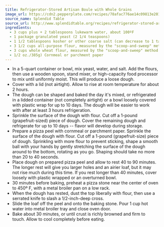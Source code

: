 ```yaml
---
title: Refrigerator-Stored Artisan Boule with Whole Grains
image_url: https://cdn2.pepperplate.com/recipes/78afac776ae14c09813e20175e3ccce5.jpg
source_name: Splendid Table
source_url: http://www.splendidtable.org/recipes/refrigerator-stored-artisan-boule-with-whole-grains
ingredients:
  - 3 cups plus + 2 tablespoons lukewarm water, about 100ºF
  - 1 package granulated yeast (2 1/4 teaspoons)
  - 1 1/2 tablespoons kosher or other coarse salt (can decrease to 1 tablespoon to taste)
  - 3 1/2 cups all-purpose flour, measured by the "scoop-and-sweep" method (17 oz./490g)
  - 3 cups whole wheat flour, measured by the "scoop-and-sweep" method (13
  - 1/2 oz./385g) Cornmeal or parchment paper
---
```


* In a 5-quart container or bowl, mix yeast, water, and salt. Add the flours, then use a wooden spoon, stand mixer, or high-capacity food processor to mix until uniformly moist. This will produce a loose dough.
* Cover with a lid (not airtight). Allow to rise at room temperature for about 2 hours.
* The dough can be shaped and baked the day it's mixed, or refrigerated in a lidded container (not completely airtight) or a bowl loosely covered with plastic wrap for up to 10 days. The dough will be easier to work with after at least 3 hours refrigeration.
* Sprinkle the surface of the dough with flour. Cut off a 1-pound (grapefruit-sized) piece of dough. Cover the remaining dough and refrigerate for up to 10 days -- flavor will develop during storage.
* Prepare a pizza peel with cornmeal or parchment paper. Sprinkle the surface of the dough with flour. Cut off a 1-pound (grapefruit-size) piece of dough. Sprinkling with more flour to prevent sticking, shape a smooth ball with your hands by gently stretching the surface of the dough around to the bottom, rotating as you go. Shaping should take no more than 20 to 40 seconds.
* Place dough on prepared pizza peel and allow to rest 40 to 90 minutes. The longer rest will give you larger holes and an airier loaf, but it may not rise much during this time. If you rest longer than 40 minutes, cover loosely with plastic wrapped or an overturned bowl.
* 30 minutes before baking, preheat a pizza stone near the center of oven to 450º F, with a metal broiler pan on a low rack.
* When the dough has rested, dust the top liberally with flour, then use a serrated knife to slash a 1/2-inch-deep cross.
* Slide the loaf off the peel and onto the baking stone. Pour 1 cup hot water into metal broiler tray and close oven door.
* Bake about 30 minutes, or until crust is richly browned and firm to touch. Allow to cool completely before eating.
